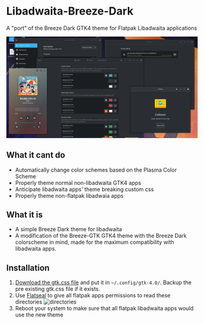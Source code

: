 
# Libadwaita-Breeze-Dark
A "port" of the Breeze Dark GTK4 theme for Flatpak Libadwaita applications

![preview](https://github.com/MrCompoopter/Libadwaita-Breeze-Dark/blob/main/preview.png)

## What it cant do
- Automatically change color schemes based on the Plasma Color Scheme
- Properly theme normal non-libadwaita GTK4 apps
- Anticipate libadwaita apps' theme breaking custom css
- Properly theme non-flatpak libadwaia apps

## What it is
- A simple Breeze Dark theme for libadwaita
- A modification of the Breeze-GTK GTK4 theme with the Breeze Dark colorscheme in mind, made for the maximum compatibility with libadwaita apps.

## Installation
1. [Download the gtk.css file](https://github.com/MrCompoopter/Libadwaita-Breeze-Dark/releases) and put it in `~/.config/gtk-4.0/`. Backup the pre existing gtk.css file if it exists.
2. Use [Flatseal](https://flathub.org/apps/details/com.github.tchx84.Flatseal) to give all flatpak apps permissions to read these directories
![directories](https://cdn.discordapp.com/attachments/452692526462140417/1011621646391586876/Screenshot_20220823_200302.png)
3. Reboot your system to make sure that all flatpak libadwaita apps would use the new theme
